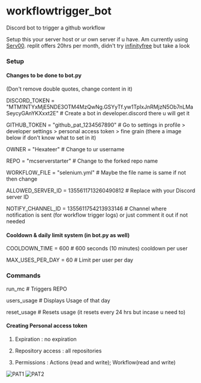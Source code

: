 # workflowtrigger_bot
Discord bot to trigger a github workflow

Setup this your server host or ur own server if u have. Am currently using [Serv00](https://www.serv00.com/). replit offers 20hrs per month, didn't try [infinityfree](https://www.infinityfree.com/) but take a look 

### Setup
#### Changes to be done to bot.py
(Don't remove double quotes, change content in it)

DISCORD_TOKEN = "MTM1NTYxMjE5NDE3OTM4MzQwNg.GSYyTf.yw1TpIxJnRMjzN5Ob7nLMaSeycyGAnYKXxxt2E"        # Create a bot in developer.discord there u will get it

GITHUB_TOKEN = "github_pat_1234567890"    # Go to  settings in profile > developer settings > personal access token > fine grain (there a image below if don't know what to set in it)

OWNER = "Hexateer"                  # Change to ur username 

REPO = "mcserverstarter"                  # Change to the forked repo name

WORKFLOW_FILE = "selenium.yml"            # Maybe the file name is same if not then change


ALLOWED_SERVER_ID = 1355611713260490812  # Replace with your Discord server ID

NOTIFY_CHANNEL_ID = 1355611754213933146  # Channel where notification is sent (for workflow trigger logs) or just comment it out if not needed

#### Cooldown & daily limit system (in bot.py as well)
COOLDOWN_TIME = 600  # 600 seconds (10 minutes) cooldown per user

MAX_USES_PER_DAY = 60  # Limit per user per day

### Commands

run_mc        # Triggers REPO

users_usage   # Displays Usage of that day 

reset_usage   # Resets usage (it resets every 24 hrs but incase u need to)

#### Creating Personal access token
1) Expiration : no expiration

2) Repository access : all repositories 

3) Permissions : Actions (read and write); Workflow(read and write)
        
![PAT1](https://github.com/dibope/workflowtrigger_bot/blob/main/PAT1.jpg)
![PAT2](https://github.com/dibope/workflowtrigger_bot/blob/main/PAT2.jpg)
